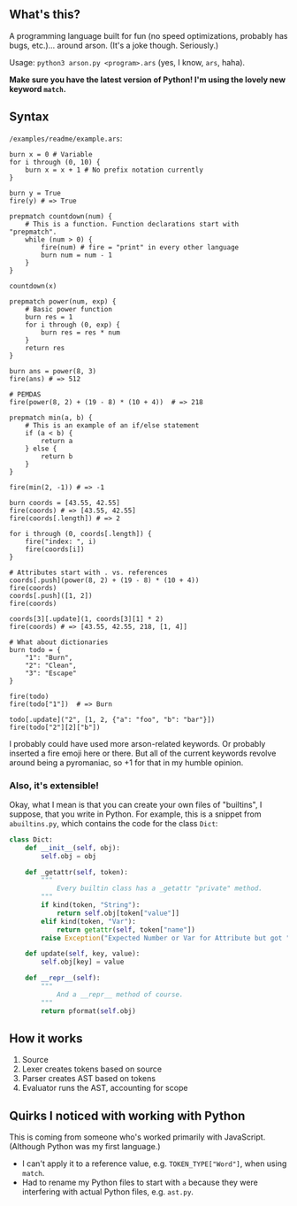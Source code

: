 ## What's this?

A programming language built for fun (no speed optimizations, probably has bugs, etc.)... around arson. (It's a joke though. Seriously.)

Usage: `python3 arson.py <program>.ars` (yes, I know, `ars`, haha).

**Make sure you have the latest version of Python! I'm using the lovely new keyword `match`.**

## Syntax

`/examples/readme/example.ars`:

```
burn x = 0 # Variable
for i through (0, 10) {
    burn x = x + 1 # No prefix notation currently
}

burn y = True
fire(y) # => True

prepmatch countdown(num) {
    # This is a function. Function declarations start with "prepmatch".
    while (num > 0) {
        fire(num) # fire = "print" in every other language
        burn num = num - 1
    }
}

countdown(x)

prepmatch power(num, exp) {
    # Basic power function
    burn res = 1
    for i through (0, exp) {
        burn res = res * num
    }
    return res
}

burn ans = power(8, 3)
fire(ans) # => 512

# PEMDAS
fire(power(8, 2) + (19 - 8) * (10 + 4))  # => 218

prepmatch min(a, b) {
    # This is an example of an if/else statement
    if (a < b) {
        return a
    } else {
        return b
    }
}

fire(min(2, -1)) # => -1

burn coords = [43.55, 42.55]
fire(coords) # => [43.55, 42.55]
fire(coords[.length]) # => 2

for i through (0, coords[.length]) {
    fire("index: ", i)
    fire(coords[i])
}

# Attributes start with . vs. references
coords[.push](power(8, 2) + (19 - 8) * (10 + 4))
fire(coords)
coords[.push]([1, 2])
fire(coords)

coords[3][.update](1, coords[3][1] * 2)
fire(coords) # => [43.55, 42.55, 218, [1, 4]]

# What about dictionaries
burn todo = {
    "1": "Burn",
    "2": "Clean",
    "3": "Escape"
}

fire(todo)
fire(todo["1"])  # => Burn

todo[.update]("2", [1, 2, {"a": "foo", "b": "bar"}])
fire(todo["2"][2]["b"])
```

I probably could have used more arson-related keywords. Or probably inserted a fire emoji here or there. But all of the current keywords revolve around being a pyromaniac, so +1 for that in my humble opinion.

### Also, it's extensible! 

Okay, what I mean is that you can create your own files of "builtins", I suppose, that you write in Python. For example, this is a snippet from `abuiltins.py`, which contains the code for the class `Dict`:

```python
class Dict:
    def __init__(self, obj):
        self.obj = obj

    def _getattr(self, token):
        """
            Every builtin class has a _getattr "private" method.
        """
        if kind(token, "String"):
            return self.obj[token["value"]]
        elif kind(token, "Var"):
            return getattr(self, token["name"])
        raise Exception("Expected Number or Var for Attribute but got " + token["type"])

    def update(self, key, value):
        self.obj[key] = value

    def __repr__(self):
        """
            And a __repr__ method of course.
        """
        return pformat(self.obj)
```

## How it works

1. Source
2. Lexer creates tokens based on source
3. Parser creates AST based on tokens
4. Evaluator runs the AST, accounting for scope

## Quirks I noticed with working with Python

This is coming from someone who's worked primarily with JavaScript. (Although Python was my first language.)

* I can't apply it to a reference value, e.g. `TOKEN_TYPE["Word"]`, when using `match`.
* Had to rename my Python files to start with `a` because they were interfering with actual Python files, e.g. `ast.py`.
